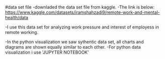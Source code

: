 #data set file
-downladed the data set file from kaggle. 
-The link is below:
https://www.kaggle.com/datasets/iramshahzadi9/remote-work-and-mental-health/data

-I use this data set for analyzing work pressure and interest of employess in remote working.

-In the python visualization we saw sythentic data set, all charts and diagrams are shown equally similar to each other.
-For python data visualization i use 'JUPYTER NOTEBOOK'




